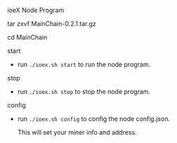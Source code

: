 ioeX Node Program

tar zxvf MainChain-0.2.1.tar.gz

cd MainChain

start
- run `./ioex.sh start` to run the node program.

stop
- run `./ioex.sh stop` to stop the node program.

config
- run `./ioex.sh config` to config the node config.json.

  This will set your miner info and address.
